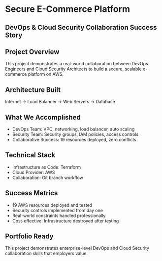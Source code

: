 # Secure E-Commerce Platform
## DevOps & Cloud Security Collaboration Success Story

## Project Overview
This project demonstrates a real-world collaboration between DevOps Engineers and Cloud Security Architects to build a secure, scalable e-commerce platform on AWS.

## Architecture Built
Internet -> Load Balancer -> Web Servers -> Database

## What We Accomplished
- DevOps Team: VPC, networking, load balancer, auto scaling
- Security Team: Security groups, IAM policies, access controls
- Collaborative Success: 19 resources deployed, zero conflicts

## Technical Stack
- Infrastructure as Code: Terraform
- Cloud Provider: AWS
- Collaboration: Git branch workflow

## Success Metrics
- 19 AWS resources deployed and tested
- Security controls implemented from day one
- Real-world constraints handled professionally
- Cost-effective: Infrastructure destroyed after testing

## Portfolio Ready
This project demonstrates enterprise-level DevOps and Cloud Security collaboration skills that employers value.
